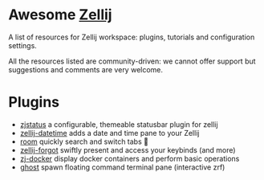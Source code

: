 
# Awesome [Zellij](https://github.com/zellij-org/zellij)

A list of resources for Zellij workspace: plugins, tutorials and configuration settings.

All the resources listed are community-driven: we cannot offer support but suggestions and comments are very welcome.

# Plugins

* [zjstatus](https://github.com/dj95/zjstatus)  a configurable, themeable statusbar plugin for zellij
* [zellij-datetime](https://github.com/h1romas4/zellij-datetime) adds a date and time pane to your Zellij
* [room](https://github.com/rvcas/room) quickly search and switch tabs 🖤
* [zellij-forgot](https://github.com/karimould/zellij-forgot) swiftly present and access your keybinds (and more)
* [zj-docker](https://github.com/dj95/zj-docker) display docker containers and perform basic operations
* [ghost](https://github.com/vdbulcke/ghost) spawn floating command terminal pane (interactive zrf)
